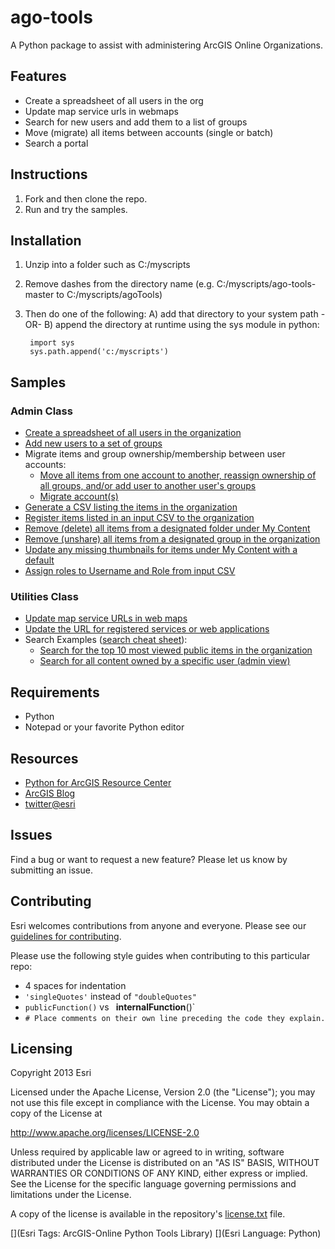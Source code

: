 # ago-tools

A Python package to assist with administering ArcGIS Online Organizations.

## Features

* Create a spreadsheet of all users in the org
* Update map service urls in webmaps
* Search for new users and add them to a list of groups
* Move (migrate) all items between accounts (single or batch)
* Search a portal

## Instructions

1. Fork and then clone the repo. 
2. Run and try the samples.

## Installation

1. Unzip into a folder such as C:/myscripts
2. Remove dashes from the directory name (e.g. C:/myscripts/ago-tools-master to C:/myscripts/agoTools)
3. Then do one of the following: A) add that directory to your system path -OR- B) append the directory at runtime using the sys module in python:
      
        import sys
        sys.path.append('c:/myscripts')

## Samples
### Admin Class

* [Create a spreadsheet of all users in the organization](samples/createUserListCSV.py)
* [Add new users to a set of groups](samples/addNewUsersToGroups.py)
* Migrate items and group ownership/membership between user accounts:
  * [Move all items from one account to another, reassign ownership of all groups, and/or add user to another user's groups](samples/moveItemsReassignGroups.py)
  * [Migrate account(s)](samples/migrateAccount.py)
* [Generate a CSV listing the items in the organization](samples/AGOLCat.py)
* [Register items listed in an input CSV to the organization](samples/registerItems.py)
* [Remove (delete) all items from a designated folder under My Content](samples/clearFolder.py)
* [Remove (unshare) all items from a designated group in the organization](samples/clearGroup.py)
* [Update any missing thumbnails for items under My Content with a default](samples/updateServiceItemsThumbnail.py)
* [Assign roles to Username and Role from input CSV](samples/updateUserRoles.py)

### Utilities Class

* [Update map service URLs in web maps](samples/updateMapServiceUrlsInWebMaps.py)
* [Update the URL for registered services or web applications](samples/updateRegisteredUrlForServiceOrApp.py)
* Search Examples ([search cheat sheet](search-cheat-sheet.md)):
  * [Search for the top 10 most viewed public items in the organization](samples/searchTopViewedItems.py)
  * [Search for all content owned by a specific user (admin view)](samples/searchAllUserItems.py)


## Requirements

* Python
* Notepad or your favorite Python editor

## Resources

* [Python for ArcGIS Resource Center](http://resources.arcgis.com/en/communities/python/)
* [ArcGIS Blog](http://blogs.esri.com/esri/arcgis/)
* [twitter@esri](http://twitter.com/esri)

## Issues

Find a bug or want to request a new feature?  Please let us know by submitting an issue.

## Contributing

Esri welcomes contributions from anyone and everyone. Please see our [guidelines for contributing](https://github.com/esri/contributing).

Please use the following style guides when contributing to this particular repo:

* 4 spaces for indentation
* `'singleQuotes'` instead of `"doubleQuotes"`
* `publicFunction()` vs ` `__internalFunction__()`
* `# Place comments on their own line preceding the code they explain.`


## Licensing
Copyright 2013 Esri

Licensed under the Apache License, Version 2.0 (the "License");
you may not use this file except in compliance with the License.
You may obtain a copy of the License at

http://www.apache.org/licenses/LICENSE-2.0

Unless required by applicable law or agreed to in writing, software
distributed under the License is distributed on an "AS IS" BASIS,
WITHOUT WARRANTIES OR CONDITIONS OF ANY KIND, either express or implied.
See the License for the specific language governing permissions and
limitations under the License.

A copy of the license is available in the repository's [license.txt](license.txt) file.

[](Esri Tags: ArcGIS-Online Python Tools Library)
[](Esri Language: Python)
